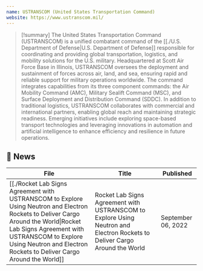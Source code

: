 ```yaml
---
name: USTRANSCOM (United States Transportation Command)
website: https://www.ustranscom.mil/
---
```


>[!summary]
>The United States Transportation Command (USTRANSCOM) is a unified combatant command of the [[./U.S. Department of Defense|U.S. Department of Defense]] responsible for coordinating and providing global transportation, logistics, and mobility solutions for the U.S. military. Headquartered at Scott Air Force Base in Illinois, USTRANSCOM oversees the deployment and sustainment of forces across air, land, and sea, ensuring rapid and reliable support for military operations worldwide. The command integrates capabilities from its three component commands: the Air Mobility Command (AMC), Military Sealift Command (MSC), and Surface Deployment and Distribution Command (SDDC). In addition to traditional logistics, USTRANSCOM collaborates with commercial and international partners, enabling global reach and maintaining strategic readiness. Emerging initiatives include exploring space-based transport technologies and leveraging innovations in automation and artificial intelligence to enhance efficiency and resilience in future operations.

## 📰 News
| File                                                                                                                                                                                                                                                               | Title                                                                                                                       | Published          |
| ------------------------------------------------------------------------------------------------------------------------------------------------------------------------------------------------------------------------------------------------------------------ | --------------------------------------------------------------------------------------------------------------------------- | ------------------ |
| [[./Rocket Lab Signs Agreement with USTRANSCOM to Explore Using Neutron and Electron Rockets to Deliver Cargo Around the World\|Rocket Lab Signs Agreement with USTRANSCOM to Explore Using Neutron and Electron Rockets to Deliver Cargo Around the World]] | Rocket Lab Signs Agreement with USTRANSCOM to Explore Using Neutron and Electron Rockets to Deliver Cargo Around the World  | September 06, 2022 |

